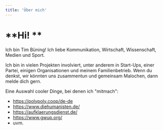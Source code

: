 ```yaml
---
title: 'Über mich'
---
```


# **Hi! **
Ich bin Tim Büning! Ich liebe Kommunikation, Wirtschaft, Wissenschaft, Medien und Sport. 

Ich bin in vielen Projekten involviert, unter anderem in Start-Ups, einer Partei, einigen Organisationen und meinem Familienbetrieb.
Wenn du denkst, wir könnten uns zusammentun und gemeinsam Malochen, dann melde dich gern.

Eine Auswahl cooler Dinge, bei denen ich "mitmach":

* https://polypoly.coop/de-de
* https://www.diehumanisten.de/
* https://aufklaerungsdienst.de/
* https://www.gwup.org/
* uvm.
